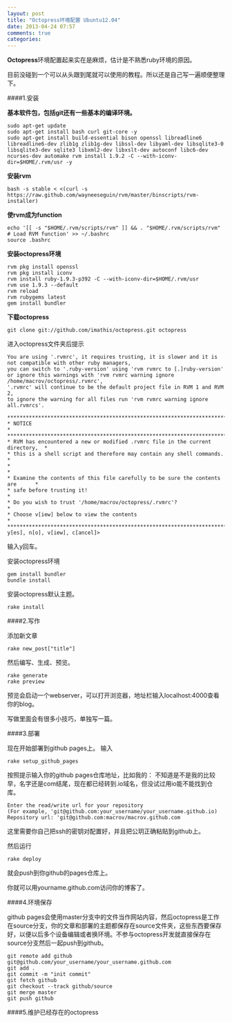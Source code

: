 ```yaml
---
layout: post
title: "Octopress环境配置 Ubuntu12.04"
date: 2013-04-24 07:57
comments: true
categories: 
---
```


**Octopress**环境配置起来实在是麻烦，估计是不熟悉ruby环境的原因。

目前没碰到一个可以从头跟到尾就可以使用的教程。所以还是自己写一遍顺便整理下。



####1.安装

**基本软件包，包括git还有一些基本的编译环境。**
```
sudo apt-get update
sudo apt-get install bash curl git-core -y
sudo apt-get install build-essential bison openssl libreadline6 libreadline6-dev zlib1g zlib1g-dev libssl-dev libyaml-dev libsqlite3-0 libsqlite3-dev sqlite3 libxml2-dev libxslt-dev autoconf libc6-dev ncurses-dev automake rvm install 1.9.2 -C --with-iconv-dir=$HOME/.rvm/usr -y
```
**安装rvm**
```
bash -s stable < <(curl -s https://raw.github.com/wayneeseguin/rvm/master/binscripts/rvm-installer)
```

**使rvm成为function**
```
echo '[[ -s "$HOME/.rvm/scripts/rvm" ]] && . "$HOME/.rvm/scripts/rvm" # Load RVM function' >> ~/.bashrc
source .bashrc
```

**安装octopress环境**
```
rvm pkg install openssl
rvm pkg install iconv
rvm install ruby-1.9.3-p392 -C --with-iconv-dir=$HOME/.rvm/usr
rvm use 1.9.3 --default
rvm reload
rvm rubygems latest
gem install bundler
```

**下载octopress**
```
git clone git://github.com/imathis/octopress.git octopress

```
进入octopress文件夹后提示
```
You are using '.rvmrc', it requires trusting, it is slower and it is not compatible with other ruby managers,
you can switch to '.ruby-version' using 'rvm rvmrc to [.]ruby-version'
or ignore this warnings with 'rvm rvmrc warning ignore /home/macrov/octopress/.rvmrc',
'.rvmrc' will continue to be the default project file in RVM 1 and RVM 2,
to ignore the warning for all files run 'rvm rvmrc warning ignore all.rvmrcs'.

********************************************************************************
* NOTICE                                                                       *
********************************************************************************
* RVM has encountered a new or modified .rvmrc file in the current directory,  *
* this is a shell script and therefore may contain any shell commands.         *
*                                                                              *
* Examine the contents of this file carefully to be sure the contents are      *
* safe before trusting it!                                                     *
* Do you wish to trust '/home/macrov/octopress/.rvmrc'?                        *
* Choose v[iew] below to view the contents                                     *
********************************************************************************
y[es], n[o], v[iew], c[ancel]>
```
输入y回车。

安装octopress环境
```
gem install bundler
bundle install
```

安装octopress默认主题。
```
rake install
```

####2.写作

添加新文章
```
rake new_post["title"]
```
然后编写、生成、预览。
```
rake generate
rake preview
```
预览会启动一个webserver，可以打开浏览器，地址栏输入localhost:4000查看你的blog。

写做里面会有很多小技巧，单独写一篇。


####3.部署

现在开始部署到github pages上。
输入
```
rake setup_github_pages
```
按照提示输入你的github pages仓库地址，比如我的：
不知道是不是我的比较早，名字还是com结尾，现在都已经转到.io域名，但没试过用io能不能找到仓库。
```
Enter the read/write url for your repository
(For example, 'git@github.com:your_username/your_username.github.io)
Repository url: 'git@github.com:macrov/macrov.github.com
```
这里需要你自己把ssh的密钥对配置好，并且把公玥正确粘贴到github上。

然后运行
```
rake deploy
```
就会push到你github的pages仓库上。

你就可以用yourname.github.com访问你的博客了。

####4.环境保存

github pages会使用master分支中的文件当作网站内容，然后octopress是工作在source分支，你的文章和部署的主题都保存在source文件夹，这些东西要保存好，以便以后多个设备编辑或者换环境。不参与octopress开发就直接保存在source分支然后一起push到github。

```
git remote add github git@github.com/your_username/your_username.github.com
git add .
git commit -m "init commit"
git fetch github
git checkout --track github/source
git merge master
git push github
```


####5.维护已经存在的octopress